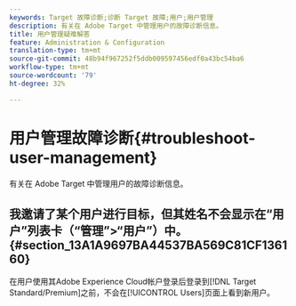 ```yaml
---
keywords: Target 故障诊断;诊断 Target 故障;用户;用户管理
description: 有关在 Adobe Target 中管理用户的故障诊断信息。
title: 用户管理疑难解答
feature: Administration & Configuration
translation-type: tm+mt
source-git-commit: 48b94f967252f5ddb009597456edf0a43bc54ba6
workflow-type: tm+mt
source-wordcount: '79'
ht-degree: 32%

---
```



# 用户管理故障诊断{#troubleshoot-user-management}

有关在 Adobe Target 中管理用户的故障诊断信息。

## 我邀请了某个用户进行目标，但其姓名不会显示在“用户”列表卡（“管理”>“用户”）中。{#section_13A1A9697BA44537BA569C81CF136160}

在用户使用其Adobe Experience Cloud帐户登录后登录到[!DNL Target Standard/Premium]之前，不会在[!UICONTROL Users]页面上看到新用户。